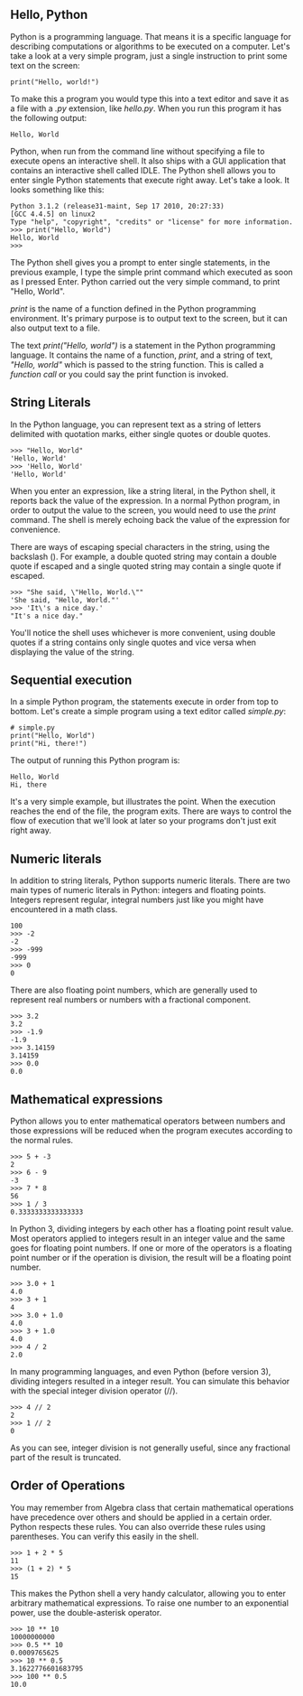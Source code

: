Hello, Python
-------------

Python is a programming language. That means it is a specific language
for describing computations or algorithms to be executed on a computer.
  Let's take a look at a very simple program, just a single instruction
  to print some text on the screen:

    print("Hello, world!")

To make this a program you would type this into a text editor and save
it as a file with a *.py* extension, like *hello.py*. When you run this
program it has the following output:

    Hello, World

Python, when run from the command line without specifying a file to
execute opens an interactive shell. It also ships with a GUI application
that contains an interactive shell called IDLE. The Python shell allows
you to enter single Python statements that execute right away. Let's
take a look. It looks something like this:

    Python 3.1.2 (release31-maint, Sep 17 2010, 20:27:33) 
    [GCC 4.4.5] on linux2
    Type "help", "copyright", "credits" or "license" for more information.
    >>> print("Hello, World")
    Hello, World
    >>> 

The Python shell gives you a prompt to enter single statements, in the
previous example, I type the simple print command which executed as
soon as I pressed Enter. Python carried out the very simple command, to
print "Hello, World".

*print* is the name of a function defined in the Python programming
environment. It's primary purpose is to output text to the screen, but
it can also output text to a file.

The text *print("Hello, world")* is a statement in the Python
programming language. It contains the name of a function, *print*, and a
string of text, *"Hello, world"* which is passed to the string function.
This is called a *function call* or you could say the print function is
invoked.

String Literals
---------------

In the Python language, you can represent text as a string of letters
delimited with quotation marks, either single quotes or double quotes.

    >>> "Hello, World"
    'Hello, World'
    >>> 'Hello, World'
    'Hello, World'

When you enter an expression, like a string literal, in the Python
shell, it reports back the value of the expression. In a normal Python
program, in order to output the value to the screen, you would need to
use the *print* command. The shell is merely echoing back the value of
the expression for convenience.

There are ways of escaping special characters in the string, using the
backslash (\). For example, a double quoted string may contain a double
quote if escaped and a single quoted string may contain a single quote
if escaped.

    >>> "She said, \"Hello, World.\""
    'She said, "Hello, World."'
    >>> 'It\'s a nice day.'
    "It's a nice day."

You'll notice the shell uses whichever is more convenient, using double
quotes if a string contains only single quotes and vice versa when
displaying the value of the string.

Sequential execution
--------------------

In a simple Python program, the statements execute in order from top to
bottom. Let's create a simple program using a text editor called
*simple.py*:

    # simple.py
    print("Hello, World")
    print("Hi, there!")

The output of running this Python program is:

    Hello, World
    Hi, there

It's a very simple example, but illustrates the point. When the
execution reaches the end of the file, the program exits. There are ways
to control the flow of execution that we'll look at later so your
programs don't just exit right away.

Numeric literals
----------------

In addition to string literals, Python supports numeric literals. There
are two main types of numeric literals in Python: integers and floating
points. Integers represent regular, integral numbers just like you might
have encountered in a math class.

    100
    >>> -2
    -2
    >>> -999
    -999
    >>> 0
    0

There are also floating point numbers, which are generally used to
represent real numbers or numbers with a fractional component.

    >>> 3.2
    3.2
    >>> -1.9
    -1.9
    >>> 3.14159
    3.14159
    >>> 0.0
    0.0

Mathematical expressions
------------------------

Python allows you to enter mathematical operators between numbers and
those expressions will be reduced when the program executes according to
the normal rules.

    >>> 5 + -3
    2
    >>> 6 - 9
    -3
    >>> 7 * 8
    56
    >>> 1 / 3
    0.3333333333333333

In Python 3, dividing integers by each other has a floating point result
value. Most operators applied to integers result in an integer value and
the same goes for floating point numbers. If one or more of the
operators is a floating point number or if the operation is division, the
result will be a floating point number.

    >>> 3.0 + 1
    4.0
    >>> 3 + 1
    4
    >>> 3.0 + 1.0
    4.0
    >>> 3 + 1.0
    4.0
    >>> 4 / 2
    2.0

In many programming languages, and even Python (before version 3),
dividing integers resulted in a integer result. You can simulate this
behavior with the special integer division operator (//).

    >>> 4 // 2
    2
    >>> 1 // 2
    0

As you can see, integer division is not generally useful, since any
fractional part of the result is truncated.

Order of Operations
-------------------

You may remember from Algebra class that certain mathematical operations
have precedence over others and should be applied in a certain order.
Python respects these rules. You can also override these rules using
parentheses. You can verify this easily in the shell.

    >>> 1 + 2 * 5
    11
    >>> (1 + 2) * 5
    15

This makes the Python shell a very handy calculator, allowing you to
enter arbitrary mathematical expressions. To raise one number to an
exponential power, use the double-asterisk operator.

    >>> 10 ** 10
    10000000000
    >>> 0.5 ** 10
    0.0009765625
    >>> 10 ** 0.5
    3.1622776601683795
    >>> 100 ** 0.5
    10.0

